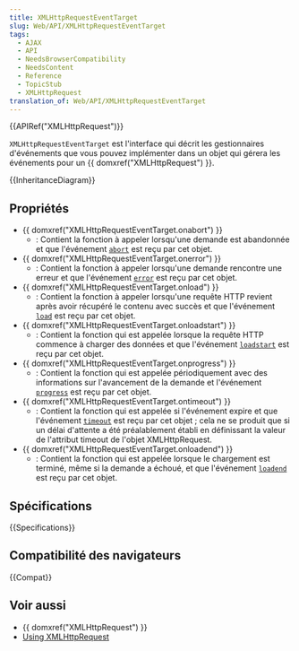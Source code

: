```yaml
---
title: XMLHttpRequestEventTarget
slug: Web/API/XMLHttpRequestEventTarget
tags:
  - AJAX
  - API
  - NeedsBrowserCompatibility
  - NeedsContent
  - Reference
  - TopicStub
  - XMLHttpRequest
translation_of: Web/API/XMLHttpRequestEventTarget
---
```


{{APIRef("XMLHttpRequest")}}

`XMLHttpRequestEventTarget` est l'interface qui décrit les gestionnaires d'événements que vous pouvez implémenter dans un objet qui gérera les événements pour un {{ domxref("XMLHttpRequest") }}.

{{InheritanceDiagram}}

## Propriétés

- {{ domxref("XMLHttpRequestEventTarget.onabort") }}
  - : Contient la fonction à appeler lorsqu'une demande est abandonnée et que l'événement [`abort`](/fr/docs/Web/API/XMLHttpRequest/abort_event) est reçu par cet objet.
- {{ domxref("XMLHttpRequestEventTarget.onerror") }}
  - : Contient la fonction à appeler lorsqu'une demande rencontre une erreur et que l'événement [`error`](/fr/docs/Web/API/XMLHttpRequest/error_event) est reçu par cet objet.
- {{ domxref("XMLHttpRequestEventTarget.onload") }}
  - : Contient la fonction à appeler lorsqu'une requête HTTP revient après avoir récupéré le contenu avec succès et que l'événement [`load`](/fr/docs/Web/API/XMLHttpRequest/load_event) est reçu par cet objet.
- {{ domxref("XMLHttpRequestEventTarget.onloadstart") }}
  - : Contient la fonction qui est appelée lorsque la requête HTTP commence à charger des données et que l'événement [`loadstart`](/fr/docs/Web/API/XMLHttpRequest/loadstart_event) est reçu par cet objet.
- {{ domxref("XMLHttpRequestEventTarget.onprogress") }}
  - : Contient la fonction qui est appelée périodiquement avec des informations sur l'avancement de la demande et l'événement [`progress`](/fr/docs/Web/API/XMLHttpRequest/progress_event) est reçu par cet objet.
- {{ domxref("XMLHttpRequestEventTarget.ontimeout") }}
  - : Contient la fonction qui est appelée si l'événement expire et que l'événement [`timeout`](/fr/docs/Web/API/XMLHttpRequest/timeout_event) est reçu par cet objet ; cela ne se produit que si un délai d'attente a été préalablement établi en définissant la valeur de l'attribut timeout de l'objet XMLHttpRequest.
- {{ domxref("XMLHttpRequestEventTarget.onloadend") }}
  - : Contient la fonction qui est appelée lorsque le chargement est terminé, même si la demande a échoué, et que l'événement [`loadend`](/fr/docs/Web/API/XMLHttpRequest/loadend_event) est reçu par cet objet.

## Spécifications

{{Specifications}}

## Compatibilité des navigateurs

{{Compat}}

## Voir aussi

- {{ domxref("XMLHttpRequest") }}
- [Using XMLHttpRequest](/fr/docs/DOM/XMLHttpRequest/Using_XMLHttpRequest)
